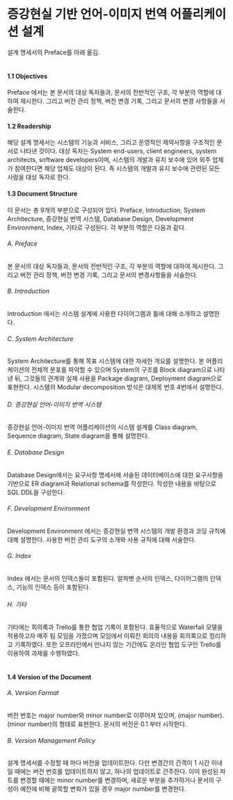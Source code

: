 증강현실 기반 언어-이미지 번역 어플리케이션 설계
=========================================================
설계 명세서의 Preface를 아래 옮김. <br><br>

#### 1.1 Objectives <br>
Preface 에서는 본 문서의 대상 독자들과, 문서의 전반적인 구조, 각 부분의 역할에 대하여 제시한다. 그리고 버전 관리 정책, 버전 변경 기록, 그리고 문서의 변경 사항들을 서술한다.

#### 1.2 Readership <br>
해당 설계 명세서는 시스템의 기능과 서비스, 그리고 운영적인 제약사항을 구조적인 문서로 나타낸 것이다. 대상 독자는 System end-users, client engineers, system architects, software developers이며, 시스템의 개발과 유지 보수에 있어 외주 업체가 참여한다면 해당 업체도 대상이 된다. 즉 시스템의 개발과 유지 보수에 관련된 모든 사람을 대상 독자로 한다.

#### 1.3 Document Structure <br>
이 문서는 총 9개의 부분으로 구성되어 있다. Preface, Introduction, System Architecture, 증강현실 번역 시스템, Database Design, Development Environment, Index, 기타로 구성된다. 각 부분의 역할은 다음과 같다.
<br>
###### A. Preface
본 문서의 대상 독자들과, 문서의 전반적인 구조, 각 부분의 역할에 대하여 제시한다. 그리고 버전 관리 정책, 버전 변경 기록, 그리고 문서의 변경사항들을 서술한다. 
<br>
###### B. Introduction
Introduction 에서는 시스템 설계에 사용한 다이어그램과 틀에 대해 소개하고 설명한다.
<br>
###### C. System Architecture
System Architecture를 통해 목표 시스템에 대한 자세한 개요를 설명한다. 본 어플리케이션의 전체적 분포를 파악할 수 있으며 System의 구조를 Block diagram으로 나타낸 뒤, 그것들의 관계와 실제 사용을 Package diagram, Deployment diagram으로 표현한다. 시스템의 Modular decomposition 방식은 대제목 번호 4번에서 설명한다.
<br>
###### D. 증강현실 언어-이미지 번역 시스템
증강현실 언어-이미지 번역 어플리케이션의 시스템 설계를 Class diagram, Sequence diagram, State diagram을 통해 설명한다.
<br>
###### E. Database Design
Database Design에서는 요구사항 명세서에 서술된 데이터베이스에 대한 요구사항을 기반으로 ER diagram과 Relational schema를 작성한다. 작성한 내용을 바탕으로 SQL DDL을 구성한다.
<br>
###### F. Development Environment
Development Environment 에서는 증강현실 번역 시스템의 개발 환경과 코딩 규칙에 대해 설명한다. 사용한 버전 관리 도구의 소개와 사용 규칙에 대해 서술한다. 
<br>
###### G. Index
Index 에서는  문서의  인덱스들이  포함된다.  알파벳  순서의  인덱스,  다이어그램의 인덱스, 기능의 인덱스 등이 포함된다. 
<br> 
###### H. 기타
기타에는 회의록과 Trello를 통한 협업 기록이 포함된다. 효율적으로 Waterfall 모델을 적용하고자 매주 팀 모임을 가졌으며 모임에서 이뤄진 회의의 내용을 회의록으로 정리하고 기록하였다. 또한 오프라인에서 만나지 않는 기간에도 온라인 협업 도구인 Trello를 이용하여 과제를 수행하였다.
<br><br>

#### 1.4 Version of the Document <br>
###### A. Version Format <br>
버전  번호는  major number와  minor number로  이루어져  있으며, (major number).(minor number)의 형태로 표현한다. 문서의 버전은  0.1 부터 시작한다. 
<br>
###### B. Version Management Policy <br>
설계  명세서를  수정할  때  마다  버전을  업데이트한다.  다만  변경간의  간격이 1 시간  이내일  때에는  버전  번호를  업데이트하지  않고,  하나의  업데이트로  간주한다. 이미  완성된  파트를  변경할  때에는  minor number를  변경하며,  새로운  부분을 추가하거나  문서의  구성이  예전에  비해  괄목할  변화가  있을  경우  major number를 변경한다.   
<br>
